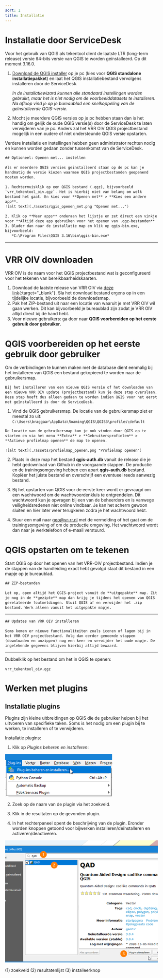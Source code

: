 ```yaml
---
sort: 1
title: Installatie
---
```


# Installatie door ServiceDesk

Voor het gebruik van QGIS als tekentool dient de laatste LTR (long-term release) versie 64-bits versie van QGIS te worden geïnstalleerd. Op dit moment 3.16.0. 

1. [Download de QGIS installer](https://qgis.org/nl/site/forusers/download.html) op je pc (kies voor **QGIS standalone installatiepakket**) en laat het QGIS installatiebestand vervolgens installeren door de ServiceDesk. 

   *In de installatiewizard kunnen alle standaard instellingen worden gebruikt, maar het is niet nodig om de voorbeelddatasets te installeren. Na afloop vind je op je bureaublad een snelkoppeling van de geïnstalleerde QGIS-versie.*

2. Mocht je meerdere QGIS versies op je pc hebben staan dan is het handig om gelijk de oude QGIS versie(s) door de ServiceDesk te laten verwijderen van je pc. Anders zal het VRR OIV QGIS projectbestand mogelijk in een oudere of niet ondersteunde QGIS versie opstarten.

Verdere installatie en instellingen hebben geen administrator rechten nodig en kunnen worden gedaan zonder tussenkomst van de ServiceDesk. 

```note
## Optioneel: Openen met... instellen

Als er meerdere QGIS versies geïnstalleerd staan op de pc kan je handmatig de versie kiezen waarmee QGIS projectbestanden geopenend moeten worden.

1. Rechtermuisklik op een QGIS bestand (.qgz), bijvoorbeeld `vrr_tekentool_oiv.qgz`. Het is hierbij niet van belang om welk bestand het gaat. En kies voor **Openen met** > **Kies een andere app**.
![alt text](./assets/qgis_openen_met.png "Openen met...")

2. Klik op **Meer apps** onderaan het lijstje en zet direct een vinkje voor **Altijd deze app gebruiken voor het openen van .qgz-bestanden**
3. Blader dan naar de installatie map en klik op qgis-bin.exe, bijvoorbeeld:
   *C:\Program Files\QGIS 3.16\bin\qgis-bin.exe*
```
****

# VRR OIV downloaden

VRR OIV is de naam voor het QGIS projectbestand wat is geconfigureerd voor het tekenen van bereikbaarheidskaarten. 

1. Download de laatste release van VRR OIV via [deze link](https://github.com/VR-RR/vrr-oiv/zipball/main){:target="_blank"}. Sla het download bestand ergens op in een tijdelijke locatie, bijvoorbeeld de downloadsmap. 
2. Pak het ZIP-bestand uit naar een locatie van waaruit je met VRR OIV wil gaan werken. Dit kan bijvoorbeeld je bureaublad zijn zodat je VRR OIV altijd direct bij de hand hebt.
3. Voor nieuwe gebruikers: ga door naar **QGIS voorbereiden op het eerste gebruik door gebruiker**.


# QGIS voorbereiden op het eerste gebruik door gebruiker

Om de verbindingen te kunnen maken met de database dient eenmalig bij het installeren van QGIS een bestand gekopieerd te worden naar de gebruikersmap.

```note
Bij het installeren van een nieuwe QGIS versie of het downloaden van een nieuwe VRR OIV update (projectbestand) kun je deze stap overslaan. Deze stap hoeft dus alleen gedaan te worden indien QGIS voor het eerst net geïnstalleerd is door de ServiceDesk.
```

1. Vind de QGIS gebruikersmap. De locatie van de gebruikersmap ziet er meestal zo uit: ```C:\Users\braggaar\AppData\Roaming\QGIS\QGIS3\profiles\default```


```tip
De locatie van de gebruikersmap kun je ook vinden door QGIS op te starten en via het menu **Extra** > **Gebruikersprofielen** > **Actieve profielmap openen** de map te openen.

![alt text](./assets/profielmap_openen.png "Profielmap openen")
```

2. Plaats in deze map het bestand **qgis-auth.db** vanuit de release die je hebt gedownload van Github in de voorgaande stappen. De productie en de trainingsomgeving hebben een apart **qgis-auth.db** bestand. Kopiëer het juiste bestand en overschrijf een eventueel reeds aanwezig bestand.

3. Bij het opstarten van QGIS voor de eerste keer wordt er gevraagd om een wachtwoord om de wachtwoordenkluis te ontgrendelen. Dit wachtwoord kun je opvragen bij een van de beheerders en is vanwege veiligheidsredenen niet online vindbaar. Je kan het scherm gewoon sluiten en hier later weer terugkeren zodra je het wachtwoord hebt.

4. Stuur een mail naar geo@vr-rr.nl met de vermelding of het gaat om de trainingsomgeving of om de productie omgeving. Het wachtwoord wordt dan naar je werktelefoon of e-maail verstuurd.

# QGIS opstarten om te tekenen

Start QGIS op door het openen van het VRR-OIV projectbestand. Indien je de stappen van de handleiding exact hebt gevolgd staat dit bestand in een mapje op je bureaublad.

```danger
## ZIP-bestanden

Let op, open altijd het QGIS-project vanuit de **uitgepakte** map. Zit je nog in de **gezipte** map dan krijg je tijdens het openen van QGIS gerelateerde foutmeldingen. Sluit QGIS af en verwijder het .zip bestand. Werk alleen vanuit het uitgepakte mapje.

```
****

```note
## Updates van VRR OIV installeren

Soms komen er nieuwe functionaliteiten zoals iconen of lagen bij in het VRR OIV projectbestand. Volg dan eerder genoemde stappen (downloaden en unzippen) nog een keer en verwijder het oude mapje. De ingetekende gegevens blijven hierbij altijd bewaard.

```
****

Dubbelklik op het bestand om het in QGIS te openen:

`vrr_tekentool_oiv.qgz`

# Werken met plugins

## Installatie plugins

Plugins zijn kleine uitbreidingen op QGIS die de gebruiker helpen bij het uitvoeren van specifieke taken.
Soms is het nodig om een plugin bij te werken, te installeren of te verwijderen.

Installatie plugins:

1. Klik op *Plugins beheren en installeren*:

![alt text](./assets/install_plugins.png "Klik op Plugins beheren en installeren...")

2. Zoek op de naam van de plugin via het zoekveld.

3. Klik in de resultaten op de gevonden plugin.

4. In het rechterpaneel opent de beschrijving van de plugin. Eronder worden knoppen getoond voor bijwerken installeren/deïnstalleren en activeren/deactiveren.

![alt text](./assets/install_plugin.png "Werk de installatie van de plugin bij.")

(1) zoekveld
(2) resultatenlijst
(3) installeerknop
